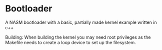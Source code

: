 # Bootloader

A NASM bootloader with a basic, partially made kernel example written in c++

Building:
When building the kernel you may need root privileges as the Makefile needs to create a loop device to set up the filesystem.
